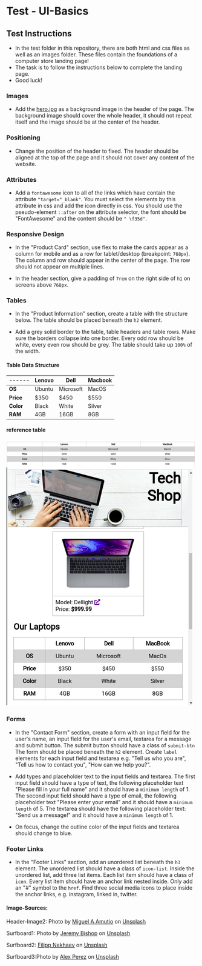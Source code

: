 # Test - UI-Basics

## Test Instructions

- In the test folder in this repository, there are both html and css files as well as an images folder. These files contain the foundations of a computer store landing page!
- The task is to follow the instructions below to complete the landing page.
- Good luck!

### Images

- Add the [hero.jpg](./images/hero.jpg) as a background image in the header of the page. The background image should cover the whole header, it should not repeat itself and the image should be at the center of the header.

### Positioning

- Change the position of the header to fixed. The header should be aligned at the top of the page and it should not cover any content of the website.

### Attributes

- Add a `fontawesome` icon to all of the links which have contain the attribute `"target="_blank"`. You must select the elements by this attribute in css and add the icon directly in css. You should use the pseudo-element `::after` on the attribute selector, the font should be "FontAwesome" and the content should be `" \f35d"`.

### Responsive Design

- In the "Product Card" section, use flex to make the cards appear as a column for mobile and as a row for tablet/desktop (breakpoint: `768px`). The column and row should appear in the center of the page. The row should not appear on multiple lines.

* In the header section, give a padding of `7rem` on the right side of `h1` on screens above `768px`.

### Tables

- In the "Product Information" section, create a table with the structure below. The table should be placed beneath the `h2` element.

- Add a grey solid border to the table, table headers and table rows. Make sure the borders collapse into one border. Every odd row should be white, every even row should be grey. The table should take up `100%` of the width.

#### Table Data Structure

| ------    | Lenovo | Dell      | Macbook |
| --------- | ------ | --------- | ------- |
| **OS**    | Ubuntu | Microsoft | MacOS   |
| **Price** | $350   | $450      | $550    |
| **Color** | Black  | White     | Silver  |
| **RAM**   | 4GB    | 16GB      | 8GB     |

#### reference table

![desktop-view](./images/reference-image-desktop.png)
![mobile-view](./images/reference-image-mobile.png)

### Forms

- In the "Contact Form" section, create a form with an input field for the user's name, an input field for the user's email, textarea for a message and submit button. The submit button should have a class of `submit-btn` The form should be placed beneath the `h2` element. Create `label` elements for each input field and textarea e.g. "Tell us who you are", "Tell us how to contact you", "How can we help you?".

- Add types and placeholder text to the input fields and textarea. The first input field should have a type of text, the following placeholder text "Please fill in your full name" and it should have a `minimum length` of 1. The second input field should have a type of email, the following placeholder text "Please enter your email" and it should have a `minimum length` of 5. The textarea should have the following placeholder text: "Send us a message!" and it should have a `minimum length` of 1.
- On focus, change the outline color of the input fields and textarea should change to blue.

### Footer Links

- In the "Footer Links" section, add an unordered list beneath the `h3` element. The unordered list should have a class of `icon-list`. Inside the unordered list, add three list items. Each list item should have a class of `icon`. Every list item should have an anchor link nested inside. Only add an "#" symbol to the `href`. Find three social media icons to place inside the anchor links, e.g. instagram, linked in, twitter.

#### Image-Sources:

Header-Image2: Photo by <a href="https://unsplash.com/@amutiomi?utm_content=creditCopyText&utm_medium=referral&utm_source=unsplash">Miguel A Amutio</a> on <a href="https://unsplash.com/photos/woman-walking-on-body-of-water-carrying-green-surfboard-during-daytime-Jqfcyx7fqzo?utm_content=creditCopyText&utm_medium=referral&utm_source=unsplash">Unsplash</a>

Surfboard1: Photo by <a href="https://unsplash.com/@jeremybishop?utm_content=creditCopyText&utm_medium=referral&utm_source=unsplash">Jeremy Bishop</a> on <a href="https://unsplash.com/photos/person-on-body-of-water-carrying-red-surfboard-BCMzlf9rA0Q?utm_content=creditCopyText&utm_medium=referral&utm_source=unsplash">Unsplash</a>

Surfboard2: <a href="https://unsplash.com/@nekhaev?utm_content=creditCopyText&utm_medium=referral&utm_source=unsplash">Filipp Nekhaev</a> on <a href="https://unsplash.com/photos/woman-standing-near-sea-holding-white-blue-and-green-surfboard-under-blue-sky-Ycnt8BKlMtY?utm_content=creditCopyText&utm_medium=referral&utm_source=unsplash">Unsplash</a>

Surfboard3:Photo by <a href="https://unsplash.com/@a2eorigins?utm_content=creditCopyText&utm_medium=referral&utm_source=unsplash">Alex Perez</a> on <a href="https://unsplash.com/photos/beige-surfboards-on-the-wall-beside-the-beach-97NK3fiH7xA?utm_content=creditCopyText&utm_medium=referral&utm_source=unsplash">Unsplash</a>
